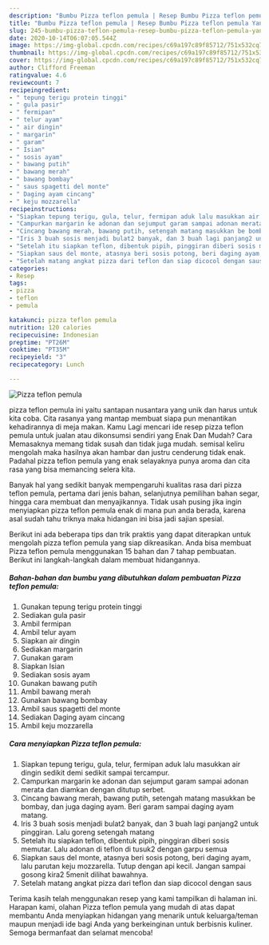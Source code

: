```yaml
---
description: "Bumbu Pizza teflon pemula | Resep Bumbu Pizza teflon pemula Yang Mudah Dan Praktis"
title: "Bumbu Pizza teflon pemula | Resep Bumbu Pizza teflon pemula Yang Mudah Dan Praktis"
slug: 245-bumbu-pizza-teflon-pemula-resep-bumbu-pizza-teflon-pemula-yang-mudah-dan-praktis
date: 2020-10-14T06:07:05.544Z
image: https://img-global.cpcdn.com/recipes/c69a197c89f85712/751x532cq70/pizza-teflon-pemula-foto-resep-utama.jpg
thumbnail: https://img-global.cpcdn.com/recipes/c69a197c89f85712/751x532cq70/pizza-teflon-pemula-foto-resep-utama.jpg
cover: https://img-global.cpcdn.com/recipes/c69a197c89f85712/751x532cq70/pizza-teflon-pemula-foto-resep-utama.jpg
author: Clifford Freeman
ratingvalue: 4.6
reviewcount: 7
recipeingredient:
- " tepung terigu protein tinggi"
- " gula pasir"
- " fermipan"
- " telur ayam"
- " air dingin"
- " margarin"
- " garam"
- " Isian"
- " sosis ayam"
- " bawang putih"
- " bawang merah"
- " bawang bombay"
- " saus spagetti del monte"
- " Daging ayam cincang"
- " keju mozzarella"
recipeinstructions:
- "Siapkan tepung terigu, gula, telur, fermipan aduk lalu masukkan air dingin sedikit demi sedikit sampai tercampur."
- "Campurkan margarin ke adonan dan sejumput garam sampai adonan merata dan diamkan dengan ditutup serbet."
- "Cincang bawang merah, bawang putih, setengah matang masukkan be bombay, dan juga daging ayam. Beri garam sampai daging ayam matang."
- "Iris 3 buah sosis menjadi bulat2 banyak, dan 3 buah lagi panjang2 untuk pinggiran. Lalu goreng setengah matang"
- "Setelah itu siapkan teflon, dibentuk pipih, pinggiran diberi sosis memutar. Lalu adonan di teflon di tusuk2 dengan garpu semua"
- "Siapkan saus del monte, atasnya beri sosis potong, beri daging ayam, lalu parutan keju mozzarella. Tutup dengan api kecil. Jangan sampai gosong kira2 5menit dilihat bawahnya."
- "Setelah matang angkat pizza dari teflon dan siap dicocol dengan saus"
categories:
- Resep
tags:
- pizza
- teflon
- pemula

katakunci: pizza teflon pemula 
nutrition: 120 calories
recipecuisine: Indonesian
preptime: "PT26M"
cooktime: "PT35M"
recipeyield: "3"
recipecategory: Lunch

---
```



![Pizza teflon pemula](https://img-global.cpcdn.com/recipes/c69a197c89f85712/751x532cq70/pizza-teflon-pemula-foto-resep-utama.jpg)


pizza teflon pemula ini yaitu santapan nusantara yang unik dan harus untuk kita coba. Cita rasanya yang mantap membuat siapa pun menantikan kehadirannya di meja makan.
Kamu Lagi mencari ide resep pizza teflon pemula untuk jualan atau dikonsumsi sendiri yang Enak Dan Mudah? Cara Memasaknya memang tidak susah dan tidak juga mudah. semisal keliru mengolah maka hasilnya akan hambar dan justru cenderung tidak enak. Padahal pizza teflon pemula yang enak selayaknya punya aroma dan cita rasa yang bisa memancing selera kita.

Banyak hal yang sedikit banyak mempengaruhi kualitas rasa dari pizza teflon pemula, pertama dari jenis bahan, selanjutnya pemilihan bahan segar, hingga cara membuat dan menyajikannya. Tidak usah pusing jika ingin menyiapkan pizza teflon pemula enak di mana pun anda berada, karena asal sudah tahu triknya maka hidangan ini bisa jadi sajian spesial.




Berikut ini ada beberapa tips dan trik praktis yang dapat diterapkan untuk mengolah pizza teflon pemula yang siap dikreasikan. Anda bisa membuat Pizza teflon pemula menggunakan 15 bahan dan 7 tahap pembuatan. Berikut ini langkah-langkah dalam membuat hidangannya.

<!--inarticleads1-->

##### Bahan-bahan dan bumbu yang dibutuhkan dalam pembuatan Pizza teflon pemula:

1. Gunakan  tepung terigu protein tinggi
1. Sediakan  gula pasir
1. Ambil  fermipan
1. Ambil  telur ayam
1. Siapkan  air dingin
1. Sediakan  margarin
1. Gunakan  garam
1. Siapkan  Isian
1. Sediakan  sosis ayam
1. Gunakan  bawang putih
1. Ambil  bawang merah
1. Gunakan  bawang bombay
1. Ambil  saus spagetti del monte
1. Sediakan  Daging ayam cincang
1. Ambil  keju mozzarella




<!--inarticleads2-->

##### Cara menyiapkan Pizza teflon pemula:

1. Siapkan tepung terigu, gula, telur, fermipan aduk lalu masukkan air dingin sedikit demi sedikit sampai tercampur.
1. Campurkan margarin ke adonan dan sejumput garam sampai adonan merata dan diamkan dengan ditutup serbet.
1. Cincang bawang merah, bawang putih, setengah matang masukkan be bombay, dan juga daging ayam. Beri garam sampai daging ayam matang.
1. Iris 3 buah sosis menjadi bulat2 banyak, dan 3 buah lagi panjang2 untuk pinggiran. Lalu goreng setengah matang
1. Setelah itu siapkan teflon, dibentuk pipih, pinggiran diberi sosis memutar. Lalu adonan di teflon di tusuk2 dengan garpu semua
1. Siapkan saus del monte, atasnya beri sosis potong, beri daging ayam, lalu parutan keju mozzarella. Tutup dengan api kecil. Jangan sampai gosong kira2 5menit dilihat bawahnya.
1. Setelah matang angkat pizza dari teflon dan siap dicocol dengan saus




Terima kasih telah menggunakan resep yang kami tampilkan di halaman ini. Harapan kami, olahan Pizza teflon pemula yang mudah di atas dapat membantu Anda menyiapkan hidangan yang menarik untuk keluarga/teman maupun menjadi ide bagi Anda yang berkeinginan untuk berbisnis kuliner. Semoga bermanfaat dan selamat mencoba!
